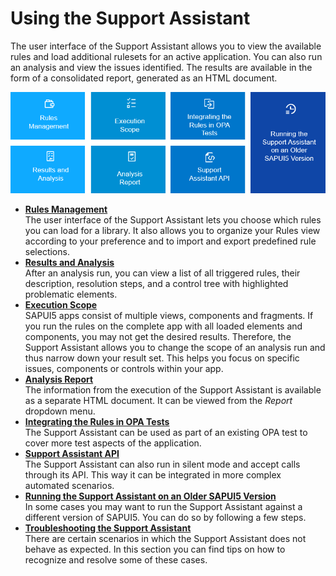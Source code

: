 <!-- loio12572abbd4ad49eba37f2cdb23692093 -->

# Using the Support Assistant

The user interface of the Support Assistant allows you to view the available rules and load additional rulesets for an active application. You can also run an analysis and view the issues identified. The results are available in the form of a consolidated report, generated as an HTML document.



![](images/Image_map_Using_the_Support_Assistant_342a2c0.png)



-   **[Rules Management](rules-management-3fc864a.md "The user interface of the Support Assistant lets you choose which rules you can load for
		a library. It also allows you to organize your Rules view according to your preference and
		to import and export predefined rule selections.")**  
The user interface of the Support Assistant lets you choose which rules you can load for a library. It also allows you to organize your Rules view according to your preference and to import and export predefined rule selections.
-   **[Results and Analysis](results-and-analysis-f09fab1.md "After an analysis run, you can view a list of all triggered rules, their description,
		resolution steps, and a control tree with highlighted problematic elements.")**  
After an analysis run, you can view a list of all triggered rules, their description, resolution steps, and a control tree with highlighted problematic elements.
-   **[Execution Scope](execution-scope-e15067d.md "SAPUI5 apps consist of
		multiple views, components and fragments. If you run the rules on the complete app with all
		loaded elements and components, you may not get the desired results. Therefore, the Support
		Assistant allows you to change the scope of an analysis run and thus narrow down your result
		set. This helps you focus on specific issues, components or controls within your
		app.")**  
SAPUI5 apps consist of multiple views, components and fragments. If you run the rules on the complete app with all loaded elements and components, you may not get the desired results. Therefore, the Support Assistant allows you to change the scope of an analysis run and thus narrow down your result set. This helps you focus on specific issues, components or controls within your app.
-   **[Analysis Report](analysis-report-29bcdec.md "The information from the execution of the Support Assistant is available as a separate
		HTML document. It can be viewed from the Report dropdown
		menu.")**  
The information from the execution of the Support Assistant is available as a separate HTML document. It can be viewed from the *Report* dropdown menu.
-   **[Integrating the Rules in OPA Tests](integrating-the-rules-in-opa-tests-cfabbd4.md "The Support Assistant can be used as part of an existing OPA test to cover more test
		aspects of the application.")**  
The Support Assistant can be used as part of an existing OPA test to cover more test aspects of the application.
-   **[Support Assistant API](support-assistant-api-a34eb58.md "The Support Assistant can also run in silent mode and accept calls through its API. This
		way it can be integrated in more complex automated scenarios.")**  
The Support Assistant can also run in silent mode and accept calls through its API. This way it can be integrated in more complex automated scenarios.
-   **[Running the Support Assistant on an Older SAPUI5 Version](running-the-support-assistant-on-an-older-sapui5-version-473201b.md "In some cases you may want to run the Support Assistant against a different version of
			SAPUI5. You can do so by
		following a few steps.")**  
In some cases you may want to run the Support Assistant against a different version of SAPUI5. You can do so by following a few steps.
-   **[Troubleshooting the Support Assistant](troubleshooting-the-support-assistant-64bdd33.md "There are certain scenarios in which the Support Assistant does not behave as expected.
		In this section you can find tips on how to recognize and resolve some of these
		cases.")**  
There are certain scenarios in which the Support Assistant does not behave as expected. In this section you can find tips on how to recognize and resolve some of these cases.

